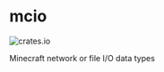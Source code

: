 # mcio

![crates.io](https://img.shields.io/crates/v/mcio)

Minecraft network or file I/O data types

